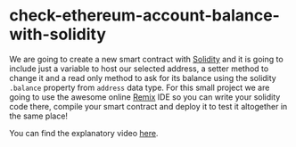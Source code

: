 # check-ethereum-account-balance-with-solidity

We are going to create a new smart contract with [Solidity](https://soliditylang.org/) and it is going to include just a variable to host our selected address, a setter method to change it and a read only method to ask for its balance using the solidity `.balance` property from `address` data type. For this small project we are going to use the awesome online [Remix](https://remix.ethereum.org/) IDE so you can write your solidity code there, compile your smart contract and deploy it to test it altogether in the same place!

You can find the explanatory video [here](https://youtu.be/ybnS6skawFo).